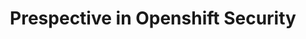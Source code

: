 ---
# Accomplishments widget.
widget: "howto"  # See https://sourcethemes.com/academic/docs/page-builder/
headless: true  # This file represents a page section.
active: true  # Activate this widget? true/false
weight: 1  # Order that this section will appear.
title: "Prespective in Openshift Security"
subtitle: ""

# Date format
#   Refer to https://sourcethemes.com/academic/docs/customization/#date-format
date_format: "Jan 2006"

# Accomplishments.
#   Add/remove as many `[[item]]` blocks below as you like.
#   `title`, `organization` and `date_start` are the required parameters.
#   Leave other parameters empty if not required.
#   Begin/end multi-line descriptions with 3 quotes `"""`.
item: 
smallItem: 
 - title: "Cloud Native Security for Red Hat OpenShift"
   summary: "aquasec.com"
   linkText: ""
   linkUrl: "https://www.aquasec.com/solutions/red-hat-openshift-container-security/"
   openNewWindow: 
   image: "https://res.cloudinary.com/agile-seo/image/fetch/w_62,dpr_1.0,d_blank_am8gzx.png/https%3A%2F%2Flogo.clearbit.com%2Faquasec.com%3Fsize%3D250"
 - title: "Securing Containers on Red Hat OpenShift: Twistlock Deployment Script"
   summary: "twistlock.com"
   linkText: ""
   linkUrl: "https://www.twistlock.com/2018/05/08/securing-containers-red-hat-openshift-twistlock-deployment-script/"
   openNewWindow: 
   image: "https://res.cloudinary.com/agile-seo/image/fetch/w_62,dpr_1.0,d_blank_am8gzx.png/https%3A%2F%2Flogo.clearbit.com%2Ftwistlock.com%3Fsize%3D250"
 - title: "Red Hat OpenShift Updates Hit Multi-Cloud and Enhance Security"
   summary: "sdxcentral.com"
   linkText: ""
   linkUrl: "https://www.sdxcentral.com/articles/news/red-hat-openshift-updates-hit-multi-cloud-security/2020/01/"
   openNewWindow: 
   image: "https://res.cloudinary.com/agile-seo/image/fetch/w_62,dpr_1.0,d_blank_am8gzx.png/https%3A%2F%2Flogo.clearbit.com%2Fsdxcentral.com%3Fsize%3D250"
 - title: "Securing Kubernetes on Red Hat OpenShift"
   summary: "stackrox.com"
   linkText: ""
   linkUrl: "https://www.stackrox.com/solutions/red-hat-openshift-security/"
   openNewWindow: 
   image: "https://res.cloudinary.com/agile-seo/image/fetch/w_62,dpr_1.0,d_blank_am8gzx.png/https%3A%2F%2Flogo.clearbit.com%2Fstackrox.com%3Fsize%3D250"
 - title: "Security for Red Hat OpenShift on IBM Cloud"
   summary: "cloud.ibm.com"
   linkText: ""
   linkUrl: "https://cloud.ibm.com/docs/openshift?topic=openshift-security"
   openNewWindow: 
   image: "https://res.cloudinary.com/agile-seo/image/fetch/w_62,dpr_1.0,d_blank_am8gzx.png/https%3A%2F%2Flogo.clearbit.com%2Fcloud.ibm.com%3Fsize%3D250"
---